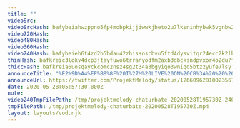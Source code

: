 ```yaml
---
title: ""
videoSrc: 
videoSrcHash: bafybeiahwzppno5fp4mobpkijjiwwkjbeto2u7lksninhybwk5vgnbw2qa?filename=projektmelody-chaturbate-20200528T195730Z.mp4
video720Hash: 
video480Hash: 
video360Hash: 
video240Hash: bafybeieh6t4zd2b5bdau42zbissoscbvu5ftd4dysvitqr24ecc2k2lb3i?filename=projektmelody-chaturbate-20200528T195730Z-240p.mp4
thinHash: bafkreic3lokv4dcp3jtayfuwo6trranyodfm2axb3dbcksndpvxor4o2du?filename=20200528T195730Z_thin.jpg
thiccHash: bafkreia6uosqayckcomc2nsz4sg2t34a3bgyiqo3wniqd5btzzyufe7lsy?filename=20200528T195730Z-thicc.jpg
announceTitle: "%E2%9D%A4%EF%B8%8F%20I%27M%20LIVE%20ON%20CB%3A%20%20%20%2B%20Announcements%20Below%21%20%201%20-%20Got%20an%20audio%20upgrade%21%20%20-%20I%20can%20make%20YouTube%20ASMR%20recordings%20now%2C%20from%20girlfriend%20bj%20to%20tax%20fraud%20%202%20-%20Permanently%20adding%20my%20Red%20Mode%20outfit%20to%20circulation.%20Haven%27t%20worn%20that%20baby%20for%20three%20months%21"
announceUrl: https://twitter.com/ProjektMelody/status/1266096281002356736
date: 2020-05-28T05:57:30.000Z
note: 
video240TmpFilePath: /tmp/projektmelody-chaturbate-20200528T195730Z-240p.mp4
tmpFilePath: /tmp/projektmelody-chaturbate-20200528T195730Z.mp4
layout: layouts/vod.njk
---
```

